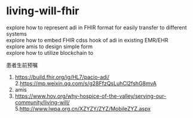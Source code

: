 # living-will-fhir


explore how to represent adi in FHIR format for easily transfer to different systems         
explore how to embed FHIR cdss hook of adi in existing EMR/EHR             
explore amis to design simple form        
explore how to utilize blockchain to          

患者生前预嘱


1. https://build.fhir.org/ig/HL7/pacio-adi/        
2.https://mp.weixin.qq.com/s/g28FfzQsLuhCl2fshG8mvA       
3. amis        
4. https://www.hov.org/why-hospice-of-the-valley/serving-our-community/living-will/       
5.http://www.lwpa.org.cn/XZYZY/ZYZ/MobileZYZ.aspx   
